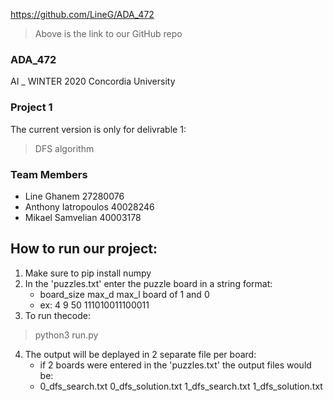 https://github.com/LineG/ADA_472
> Above is the link to our GitHub repo

### ADA_472
AI _ WINTER 2020 Concordia University
### Project 1
The current version is only for delivrable 1:
> DFS algorithm

### Team Members
- Line Ghanem 27280076
- Anthony Iatropoulos 40028246
- Mikael Samvelian 40003178

## How to run our project:
1. Make sure to pip install numpy
2. In the 'puzzles.txt' enter the puzzle board in a string format:
    - board_size max_d max_l      board of 1 and 0
    - ex:  4 9 50 111010011100011
3. To run thecode:
> python3 run.py
4. The output will be deplayed in 2 separate file per board:
    - if 2 boards were entered in the 'puzzles.txt' the output files would be:
    - 0_dfs_search.txt 0_dfs_solution.txt 1_dfs_search.txt 1_dfs_solution.txt 
